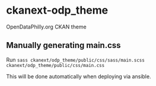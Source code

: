 ckanext-odp_theme
=================

OpenDataPhilly.org CKAN theme

Manually generating main.css
----------------------------

Run `sass ckanext/odp_theme/public/css/sass/main.scss ckanext/odp_theme/public/css/main.css`

This will be done automatically when deploying via ansible.
